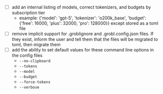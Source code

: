 - [ ] add an internal listing of models, correct tokenizers, and budgets by subscription tier
  - example: {'model': 'gpt-5', 'tokenizer': 'o200k_base', 'budget': {'free': 16000, 'plus': 32000, 'pro': 128000}} except stored as a toml file
- [ ] remove implicit support for .groblignore and .grobl.config.json files. If they exist, inform the user and tell them that the files will be migrated to toml, then migrate them
- [ ] add the ability to set default values for these command line options in the config files
  - `--no-clipboard`
  - `--tokens`
  - `--model`
  - `--budget`
  - `--force-tokens`
  - `--verbose`
